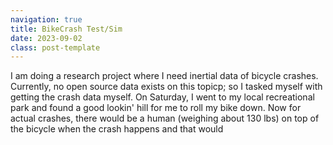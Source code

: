 ```yaml
---
navigation: true
title: BikeCrash Test/Sim
date: 2023-09-02
class: post-template
---
```


I am doing a research project where I need inertial data of bicycle crashes. Currently, no open source data exists on this topicp; so I tasked myself with getting the crash data myself. On Saturday, I went to my local recreational park and found a good lookin' hill for me to roll my bike down. Now for actual crashes, there would be a human \(weighing about 130 lbs\) on top of the bicycle when the crash happens and that would 
